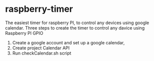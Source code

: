 # raspberry-timer
The easiest timer for raspberry PI, to control any devices using google calendar.
Three steps to create the timer to control any davice using Raspberry PI GPIO
1. Create a google account and set up a google calendar,
2. Create project Calendar API
3. Run checkCalendar.sh script

